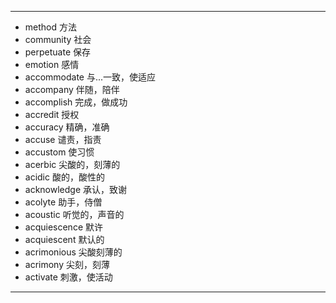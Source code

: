 ----
- method  方法
- community  社会
- perpetuate   保存
- emotion  感情
- accommodate  与...一致，使适应
- accompany  伴随，陪伴
- accomplish  完成，做成功
- accredit  授权
- accuracy  精确，准确
- accuse  谴责，指责
- accustom  使习惯
- acerbic  尖酸的，刻薄的
- acidic  酸的，酸性的
- acknowledge  承认，致谢
- acolyte  助手，侍僧
- acoustic  听觉的，声音的
- acquiescence  默许
- acquiescent  默认的
- acrimonious  尖酸刻薄的
- acrimony  尖刻，刻薄
- activate  刺激，使活动
---